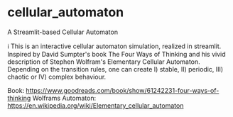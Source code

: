 # cellular_automaton
A Streamlit-based Cellular Automaton

ℹ️ This is an interactive cellular automaton simulation, realized in streamlit. Inspired by David Sumpter's book The Four Ways of Thinking and his vivid description of Stephen Wolfram's Elementary Cellular Automaton. 
Depending on the transition rules, one can create I) stable, II) periodic, III) chaotic or IV) complex behaviour.

Book: https://www.goodreads.com/book/show/61242231-four-ways-of-thinking
Wolframs Automaton: https://en.wikipedia.org/wiki/Elementary_cellular_automaton 

